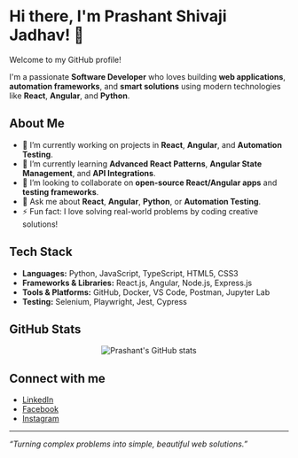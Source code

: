 # Hi there, I'm Prashant Shivaji Jadhav! 👋

Welcome to my GitHub profile!

I'm a passionate **Software Developer** who loves building **web applications**, **automation frameworks**, and **smart solutions** using modern technologies like **React**, **Angular**, and **Python**.

## About Me
- 🔭 I’m currently working on projects in **React**, **Angular**, and **Automation Testing**.
- 🌱 I’m currently learning **Advanced React Patterns**, **Angular State Management**, and **API Integrations**.
- 👯 I’m looking to collaborate on **open-source React/Angular apps** and **testing frameworks**.
- 💬 Ask me about **React**, **Angular**, **Python**, or **Automation Testing**.
- ⚡ Fun fact: I love solving real-world problems by coding creative solutions!

## Tech Stack
- **Languages:** Python, JavaScript, TypeScript, HTML5, CSS3
- **Frameworks & Libraries:** React.js, Angular, Node.js, Express.js
- **Tools & Platforms:** GitHub, Docker, VS Code, Postman, Jupyter Lab
- **Testing:** Selenium, Playwright, Jest, Cypress

## GitHub Stats
<p align="center">
  <img src="https://github-readme-stats.vercel.app/api?username=Prashantjadhav2620&show_icons=true&theme=tokyonight" alt="Prashant's GitHub stats" />
</p>

## Connect with me
- [LinkedIn](https://www.linkedin.com/in/prashant-jadhav9089)
- [Facebook](https://www.facebook.com/profile.php?id=100009993193793)
- [Instagram](https://www.instagram.com/prashant_jadhav_2620/)

---

_“Turning complex problems into simple, beautiful web solutions.”_
